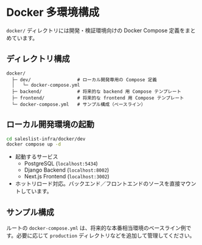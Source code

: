 # Docker 多環境構成

`docker/` ディレクトリには開発・検証環境向けの Docker Compose 定義をまとめています。

## ディレクトリ構成

```
docker/
  ├─ dev/                 # ローカル開発専用の Compose 定義
  │   └─ docker-compose.yml
  ├─ backend/             # 将来的な backend 用 Compose テンプレート
  ├─ frontend/            # 将来的な frontend 用 Compose テンプレート
  └─ docker-compose.yml   # サンプル構成（ベースライン）
```

## ローカル開発環境の起動

```bash
cd saleslist-infra/docker/dev
docker compose up -d
```

- 起動するサービス
  - PostgreSQL (`localhost:5434`)
  - Django Backend (`localhost:8002`)
  - Next.js Frontend (`localhost:3002`)
- ホットリロード対応。バックエンド／フロントエンドのソースを直接マウントしています。

## サンプル構成

ルートの `docker-compose.yml` は、将来的な本番相当環境のベースライン例です。必要に応じて `production` ディレクトリなどを追加して管理してください。

